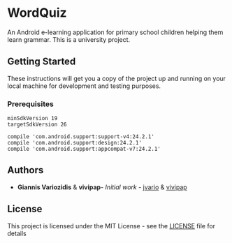 # WordQuiz
An Android e-learning application for primary school children helping them learn grammar. This is a university project.

## Getting Started
These instructions will get you a copy of the project up and running on your local machine for development and testing purposes.

### Prerequisites
```
minSdkVersion 19
targetSdkVersion 26  
```

```
compile 'com.android.support:support-v4:24.2.1'
compile 'com.android.support:design:24.2.1'
compile 'com.android.support:appcompat-v7:24.2.1'
```


## Authors

* **Giannis Variozidis** & **vivipap**- *Initial work* - [jvario](https://github.com/jvario) & [vivipap](https://github.com/vivipap)

## License
This project is licensed under the MIT License - see the [LICENSE](LICENSE) file for details
